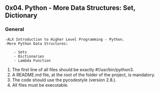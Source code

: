 ## 0x04. Python - More Data Structures: Set, Dictionary ##

### General

	-ALX Introduction to Higher Level Programming - Python.
	-More Python Data Structures:

		- Sets
		- Dictionaries
		- Lambda Function

1. The first line of all files should be exactly #!/usr/bin/python3.
2. A README.md file, at the root of the folder of the project, is mandatory.
3. The code should use the pycodestyle (version 2.8.).
4. All files must be executable.
